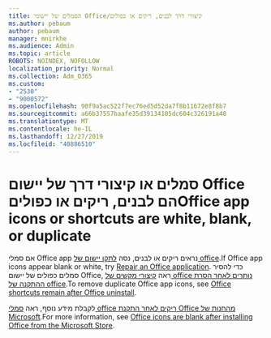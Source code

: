 ```yaml
---
title: הסמלים של יישומי Office/קיצורי דרך לבנים, ריקים או כפולים
ms.author: pebaum
author: pebaum
manager: mnirkhe
ms.audience: Admin
ms.topic: article
ROBOTS: NOINDEX, NOFOLLOW
localization_priority: Normal
ms.collection: Adm_O365
ms.custom:
- "2530"
- "9000572"
ms.openlocfilehash: 90f9a5ac522f7ec76ed5d52da7f8b11672e8f8b7
ms.sourcegitcommit: a66b37557baafe35d39134105dc604c326191a48
ms.translationtype: MT
ms.contentlocale: he-IL
ms.lasthandoff: 12/27/2019
ms.locfileid: "40886510"
---
```

# <a name="office-app-icons-or-shortcuts-are-white-blank-or-duplicate"></a><span data-ttu-id="e83d1-102">סמלים או קיצורי דרך של יישום Office הם לבנים, ריקים או כפולים</span><span class="sxs-lookup"><span data-stu-id="e83d1-102">Office app icons or shortcuts are white, blank, or duplicate</span></span>

<span data-ttu-id="e83d1-103">אם סמלי Office app נראים ריקים או לבנים, נסה [לתקן יישום של office](https://support.office.com/article/repair-an-office-application-7821d4b6-7c1d-4205-aa0e-a6b40c5bb88b).</span><span class="sxs-lookup"><span data-stu-id="e83d1-103">If Office app icons appear blank or white, try [Repair an Office application](https://support.office.com/article/repair-an-office-application-7821d4b6-7c1d-4205-aa0e-a6b40c5bb88b).</span></span> <span data-ttu-id="e83d1-104">כדי להסיר סמלים כפולים של יישום Office, ראה [קיצורי מקשים של office נותרים לאחר הסרת ההתקנה של office](https://support.office.com/article/office-shortcuts-remain-after-office-uninstall-cc04b8e2-6e91-4c10-94af-9359e595d565).</span><span class="sxs-lookup"><span data-stu-id="e83d1-104">To remove duplicate Office app icons, see [Office shortcuts remain after Office uninstall](https://support.office.com/article/office-shortcuts-remain-after-office-uninstall-cc04b8e2-6e91-4c10-94af-9359e595d565).</span></span>

<span data-ttu-id="e83d1-105">לקבלת מידע נוסף, ראה [סמלי office ריקים לאחר התקנת Office מהחנות של Microsoft](https://support.office.com/article/office-icons-are-blank-after-installing-office-from-the-microsoft-store-7cdaebde-93d5-4873-b767-d9ddc0474d59).</span><span class="sxs-lookup"><span data-stu-id="e83d1-105">For more information, see [Office icons are blank after installing Office from the Microsoft Store](https://support.office.com/article/office-icons-are-blank-after-installing-office-from-the-microsoft-store-7cdaebde-93d5-4873-b767-d9ddc0474d59).</span></span>